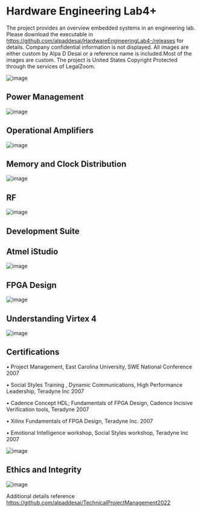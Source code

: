 # Hardware Engineering Lab4+

The project provides an overview embedded systems in an engineering lab. Please download the executable in https://github.com/alpaddesai/HardwareEngineeringLab4-/releases for details. 
Company confidential information is not displayed. All images are either custom by Alpa D Desai or a reference name is included.Most of the images are custom. The project is United States Copyright Protected through the services of LegalZoom.

![image](MainWindow.png)

## Power Management
![image](PowerManagement.png)

## Operational Amplifiers
![image](OpAmplifiers.png)

## Memory and Clock Distribution
![image](ClkDistribution.png)

## RF 
![image](WirelessRFImage.png)

## Development Suite
## Atmel iStudio 
![image](DevelopmentSuiteTool.png)

## FPGA Design 
![image](FPGADesign.png)

## Understanding Virtex 4
![image](FPGAUnderstanding.png)

## Certifications
•	Project Management, East Carolina University, SWE National Conference 2007

•	Social Styles Training , Dynamic Communications, High Performance Leadership, Teradyne Inc 2007

•	Cadence Concept HDL; Fundamentals of FPGA Design, Cadence Incisive Verification tools, Teradyne 2007

•  Xilinx Fundamentals of FPGA Design, Teradyne Inc.                   		          2007

•	Emotional Intelligence workshop, Social Styles workshop, Teradyne Inc             2007

![image](USCopyrightCertificate.png)

## Ethics and Integrity
![image](EthicsandExcellence.png)

Additional details reference https://github.com/alpaddesai/TechnicalProjectManagement2022
